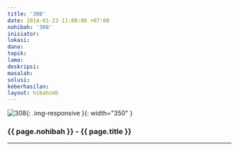 ```yaml
---
title: '308'
date: 2014-01-23 11:08:00 +07:00
nohibah: '308'
inisiator: 
lokasi: 
dana: 
topik: 
lama: 
deskripsi: 
masalah: 
solusi: 
keberhasilan: 
layout: hibahcmb
---
```


![308](/static/img/hibahcmb/308.png){: .img-responsive }{: width="350" }

### {{ page.nohibah }} - {{ page.title }}

---
